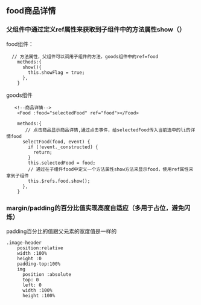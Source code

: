 ## food商品详情

### 父组件中通过定义ref属性来获取到子组件中的方法属性show（）

food组件：

	  // 方法属性，父组件可以调用子组件的方法，goods组件中的ref=food
	    methods:{
	      show(){
	        this.showFlag = true;
	      },
	    }
	    
goods组件

	   <!--商品详情-->
    	<Food :food="selectedFood" ref="food"></Food>
    	
    	methods:{
	       // 点击商品显示商品详情,通过点击事件，给selectedFood传入当前选中的li的详情food
	      selectFood(food, event) {
	        if (!event._constructed) {
	          return;
	        }
	        this.selectedFood = food;
	        // 通过在子组件food中定义一个方法属性show方法来显示food，使用ref属性来拿到子组件
	        this.$refs.food.show();
	      },
	    }
 
 
###  margin/padding的百分比值实现高度自适应（多用于占位，避免闪烁）

padding百分比的值跟父元素的宽度值是一样的

    .image-header
        position:relative
        width :100%
        height :0
        padding-top:100%
        img
          position :absolute
          top: 0
          left: 0
          width :100%
          height :100%